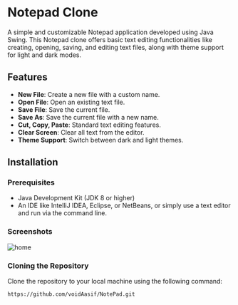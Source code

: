 # Notepad Clone

A simple and customizable Notepad application developed using Java Swing. This Notepad clone offers basic text editing functionalities like creating, opening, saving, and editing text files, along with theme support for light and dark modes.

## Features

- **New File**: Create a new file with a custom name.
- **Open File**: Open an existing text file.
- **Save File**: Save the current file.
- **Save As**: Save the current file with a new name.
- **Cut, Copy, Paste**: Standard text editing features.
- **Clear Screen**: Clear all text from the editor.
- **Theme Support**: Switch between dark and light themes.

## Installation

### Prerequisites

- Java Development Kit (JDK 8 or higher)
- An IDE like IntelliJ IDEA, Eclipse, or NetBeans, or simply use a text editor and run via the command line.

### Screenshots
![home](https://github.com/user-attachments/assets/fe93f9c6-762a-43b0-bc8f-8ba8110e6f13)

### Cloning the Repository

Clone the repository to your local machine using the following command:

```bash
https://github.com/voidAasif/NotePad.git
